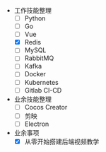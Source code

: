 - 工作技能整理
    - [ ] Python
    - [ ] Go
    - [ ] Vue
    - [x] Redis
    - [ ] MySQL
    - [ ] RabbitMQ
    - [ ] Kafka
    - [ ] Docker
    - [ ] Kubernetes
    - [ ] Gitlab CI-CD
- 业余技能整理
    - [ ] Cocos Creator
    - [ ] 剪映
    - [ ] Electron
- 业余事项
    - [x] 从零开始搭建后端视频教学
